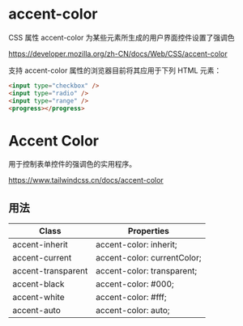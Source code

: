 # accent-color

CSS 属性 accent-color 为某些元素所生成的用户界面控件设置了强调色

<https://developer.mozilla.org/zh-CN/docs/Web/CSS/accent-color>

支持 accent-color 属性的浏览器目前将其应用于下列 HTML 元素：

```html
<input type="checkbox" />
<input type="radio" />
<input type="range" />
<progress></progress>
```

# Accent Color

用于控制表单控件的强调色的实用程序。

<https://www.tailwindcss.cn/docs/accent-color>

## 用法

| Class              | Properties                  |
| ------------------ | --------------------------- |
| accent-inherit     | accent-color: inherit;      |
| accent-current     | accent-color: currentColor; |
| accent-transparent | accent-color: transparent;  |
| accent-black       | accent-color: #000;         |
| accent-white       | accent-color: #fff;         |
| accent-auto        | accent-color: auto;         |
